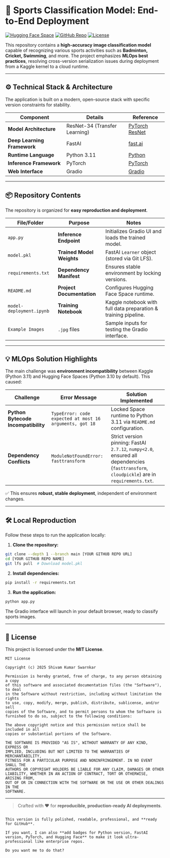 # 🏀 Sports Classification Model: End-to-End Deployment

[![Hugging Face Space](https://img.shields.io/badge/Hugging%20Face-Space-blue)](https://huggingface.co/spaces/sks01dev/Sports_Classifier)
[![GitHub Repo](https://img.shields.io/badge/GitHub-Repo-black)](https://www.google.com/search?q=https://github.com/your-username/your-repo-name)
[![License](https://img.shields.io/badge/License-MIT-green)](LICENSE.md)

This repository contains a **high-accuracy image classification model** capable of recognizing various sports activities such as **Badminton, Cricket, Swimming**, and more. The project emphasizes **MLOps best practices**, resolving cross-version serialization issues during deployment from a Kaggle kernel to a cloud runtime.

---

## ⚙️ Technical Stack & Architecture

The application is built on a modern, open-source stack with specific version constraints for stability.

| Component | Details | Reference |
|-----------|---------|-----------|
| **Model Architecture** | ResNet-34 (Transfer Learning) | [PyTorch ResNet](https://pytorch.org/hub/pytorch_vision_resnet/) |
| **Deep Learning Framework** | FastAI | [fast.ai](https://www.fast.ai/) |
| **Runtime Language** | Python 3.11 | [Python](https://www.python.org/) |
| **Inference Framework** | PyTorch | [PyTorch](https://pytorch.org/) |
| **Web Interface** | Gradio | [Gradio](https://www.gradio.app/) |

---

## 📦 Repository Contents

The repository is organized for **easy reproduction and deployment**.

| File/Folder | Purpose | Notes |
|-------------|---------|-------|
| `app.py` | **Inference Endpoint** | Initializes Gradio UI and loads the trained model. |
| `model.pkl` | **Trained Model Weights** | FastAI `Learner` object (stored via Git LFS). |
| `requirements.txt` | **Dependency Manifest** | Ensures stable environment by locking versions. |
| `README.md` | **Project Documentation** | Configures Hugging Face Space runtime. |
| `model-deployment.ipynb` | **Training Notebook** | Kaggle notebook with full data preparation & training pipeline. |
| `Example Images` | `.jpg` files | Sample inputs for testing the Gradio interface. |

---

## 💡 MLOps Solution Highlights

The main challenge was **environment incompatibility** between Kaggle (Python 3.11) and Hugging Face Spaces (Python 3.10 by default). This caused:

| Challenge | Error Message | Solution Implemented |
|-----------|---------------|--------------------|
| **Python Bytecode Incompatibility** | `TypeError: code expected at most 16 arguments, got 18` | Locked Space runtime to Python 3.11 via `README.md` configuration. |
| **Dependency Conflicts** | `ModuleNotFoundError: fasttransform` | Strict version pinning: FastAI `2.7.12`, `numpy<2.0`, ensured all dependencies (`fasttransform`, `cloudpickle`) are in `requirements.txt`. |

✅ This ensures **robust, stable deployment**, independent of environment changes.

---

## 🛠️ Local Reproduction

Follow these steps to run the application locally:

1. **Clone the repository:**

```bash
git clone --depth 1 --branch main [YOUR GITHUB REPO URL]
cd [YOUR GITHUB REPO NAME]
git lfs pull  # Download model.pkl
````

2. **Install dependencies:**

```bash
pip install -r requirements.txt
```

3. **Run the application:**

```bash
python app.py
```

The Gradio interface will launch in your default browser, ready to classify sports images.

---

## 📜 License

This project is licensed under the **MIT License**.

```text
MIT License

Copyright (c) 2025 Shivam Kumar Swarnkar

Permission is hereby granted, free of charge, to any person obtaining a copy
of this software and associated documentation files (the "Software"), to deal
in the Software without restriction, including without limitation the rights
to use, copy, modify, merge, publish, distribute, sublicense, and/or sell
copies of the Software, and to permit persons to whom the Software is
furnished to do so, subject to the following conditions:

The above copyright notice and this permission notice shall be included in all
copies or substantial portions of the Software.

THE SOFTWARE IS PROVIDED "AS IS", WITHOUT WARRANTY OF ANY KIND, EXPRESS OR
IMPLIED, INCLUDING BUT NOT LIMITED TO THE WARRANTIES OF MERCHANTABILITY,
FITNESS FOR A PARTICULAR PURPOSE AND NONINFRINGEMENT. IN NO EVENT SHALL THE
AUTHORS OR COPYRIGHT HOLDERS BE LIABLE FOR ANY CLAIM, DAMAGES OR OTHER
LIABILITY, WHETHER IN AN ACTION OF CONTRACT, TORT OR OTHERWISE, ARISING FROM,
OUT OF OR IN CONNECTION WITH THE SOFTWARE OR THE USE OR OTHER DEALINGS IN THE
SOFTWARE.
```

---

> Crafted with ❤️ for **reproducible, production-ready AI deployments**.

```

This version is fully polished, readable, professional, and **ready for GitHub**.  

If you want, I can also **add badges for Python version, FastAI version, PyTorch, and Hugging Face** to make it look ultra-professional like enterprise repos.  

Do you want me to do that?
```
